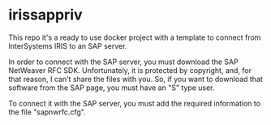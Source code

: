 # irissappriv
This repo it's a ready to use docker project with a template to connect from InterSystems IRIS to an SAP server.

In order to connect with the SAP server, you must download the SAP NetWeaver RFC SDK. Unfortunately, it is protected by copyright, and, for that reason, I can't share the files with you. So, if you want to download that software from the SAP page, you must have an "S" type user.

To connect it with the SAP server, you must add the required information to the file "sapnwrfc.cfg".
